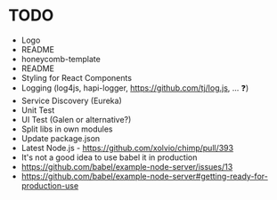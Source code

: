 # TODO

* Logo
* README
* honeycomb-template
 * README
 * Styling for React Components
 * Logging (log4js, hapi-logger, https://github.com/tj/log.js, ... :question:)
 * Service Discovery (Eureka)
 * Unit Test
 * UI Test (Galen or alternative?)
 * Split libs in own modules
 * Update package.json
 * Latest Node.js - https://github.com/xolvio/chimp/pull/393
 * It's not a good idea to use babel it in production
  * https://github.com/babel/example-node-server/issues/13
  * https://github.com/babel/example-node-server#getting-ready-for-production-use
